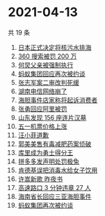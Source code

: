 # 2021-04-13

共 19 条

<!-- BEGIN -->
<!-- 最后更新时间 Tue Apr 13 2021 23:01:39 GMT+0800 (China Standard Time) -->

1. [日本正式决定将核污水排海](https://www.zhihu.com/search?q=日本核污水)
2. [360 搜索被罚 200 万](https://www.zhihu.com/search?q=360搜索)
3. [何炅父亲被强制执行](https://www.zhihu.com/search?q=何炅父亲)
4. [蚂蚁集团回应再次被约谈](https://www.zhihu.com/search?q=蚂蚁集团)
5. [张志军案二审改判死缓](https://www.zhihu.com/search?q=张志军案)
6. [湖南电信网络崩了](https://www.zhihu.com/search?q=湖南电信网络)
7. [海胆事件店家称将起诉消费者](https://www.zhihu.com/search?q=三亚海胆)
8. [张勇回应阿里被罚](https://www.zhihu.com/search?q=阿里巴巴被罚)
9. [山东发现 156 座连片汉墓](https://www.zhihu.com/search?q=菏泽汉墓)
10. [五一机票价格上涨](https://www.zhihu.com/search?q=五一机票)
11. [汪小菲道歉](https://www.zhihu.com/search?q=汪小菲)
12. [郭美美售有毒减肥药案侦破](https://www.zhihu.com/search?q=郭美美)
13. [库里成为勇士得分王](https://www.zhihu.com/search?q=库里)
14. [拼多多发声明处罚极兔](https://www.zhihu.com/search?q=极兔)
15. [肯德基误把消毒水给女子饮用](https://www.zhihu.com/search?q=肯德基消毒水)
16. [许嵩新歌 昨夜书](https://www.zhihu.com/search?q=昨夜书)
17. [高速路口 3 分钟违章 27 人](https://www.zhihu.com/search?q=佛山高速)
18. [海南省长回应三亚海胆事件](https://www.zhihu.com/search?q=三亚海胆)
19. [蚂蚁集团再次被约谈](https://www.zhihu.com/search?q=蚂蚁集团)

<!-- END -->
